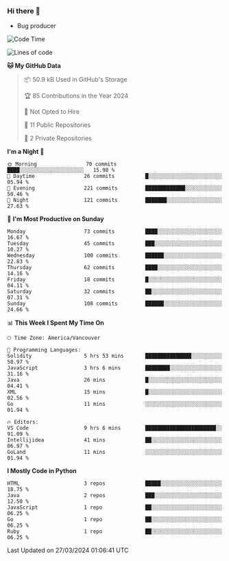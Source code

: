 ### Hi there 👋
* Bug producer


<!--START_SECTION:waka-->
![Code Time](http://img.shields.io/badge/Code%20Time-1%2C185%20hrs%2051%20mins-blue)

![Lines of code](https://img.shields.io/badge/From%20Hello%20World%20I%27ve%20Written-105.2%20thousand%20lines%20of%20code-blue)

**🐱 My GitHub Data** 

> 📦 50.9 kB Used in GitHub's Storage 
 > 
> 🏆 85 Contributions in the Year 2024
 > 
> 🚫 Not Opted to Hire
 > 
> 📜 11 Public Repositories 
 > 
> 🔑 2 Private Repositories 
 > 
**I'm a Night 🦉** 

```text
🌞 Morning                70 commits          ████░░░░░░░░░░░░░░░░░░░░░   15.98 % 
🌆 Daytime                26 commits          █░░░░░░░░░░░░░░░░░░░░░░░░   05.94 % 
🌃 Evening                221 commits         █████████████░░░░░░░░░░░░   50.46 % 
🌙 Night                  121 commits         ███████░░░░░░░░░░░░░░░░░░   27.63 % 
```
📅 **I'm Most Productive on Sunday** 

```text
Monday                   73 commits          ████░░░░░░░░░░░░░░░░░░░░░   16.67 % 
Tuesday                  45 commits          ███░░░░░░░░░░░░░░░░░░░░░░   10.27 % 
Wednesday                100 commits         ██████░░░░░░░░░░░░░░░░░░░   22.83 % 
Thursday                 62 commits          ████░░░░░░░░░░░░░░░░░░░░░   14.16 % 
Friday                   18 commits          █░░░░░░░░░░░░░░░░░░░░░░░░   04.11 % 
Saturday                 32 commits          ██░░░░░░░░░░░░░░░░░░░░░░░   07.31 % 
Sunday                   108 commits         ██████░░░░░░░░░░░░░░░░░░░   24.66 % 
```


📊 **This Week I Spent My Time On** 

```text
🕑︎ Time Zone: America/Vancouver

💬 Programming Languages: 
Solidity                 5 hrs 53 mins       ███████████████░░░░░░░░░░   58.97 % 
JavaScript               3 hrs 6 mins        ████████░░░░░░░░░░░░░░░░░   31.16 % 
Java                     26 mins             █░░░░░░░░░░░░░░░░░░░░░░░░   04.41 % 
XML                      15 mins             █░░░░░░░░░░░░░░░░░░░░░░░░   02.56 % 
Go                       11 mins             ░░░░░░░░░░░░░░░░░░░░░░░░░   01.94 % 

🔥 Editors: 
VS Code                  9 hrs 6 mins        ███████████████████████░░   91.09 % 
Intellijidea             41 mins             ██░░░░░░░░░░░░░░░░░░░░░░░   06.97 % 
GoLand                   11 mins             ░░░░░░░░░░░░░░░░░░░░░░░░░   01.94 % 
```

**I Mostly Code in Python** 

```text
HTML                     3 repos             █████░░░░░░░░░░░░░░░░░░░░   18.75 % 
Java                     2 repos             ███░░░░░░░░░░░░░░░░░░░░░░   12.50 % 
JavaScript               1 repo              ██░░░░░░░░░░░░░░░░░░░░░░░   06.25 % 
Go                       1 repo              ██░░░░░░░░░░░░░░░░░░░░░░░   06.25 % 
Ruby                     1 repo              ██░░░░░░░░░░░░░░░░░░░░░░░   06.25 % 
```




 Last Updated on 27/03/2024 01:06:41 UTC
<!--END_SECTION:waka-->
